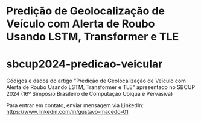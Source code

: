 # Predição de Geolocalização de Veículo com Alerta de Roubo Usando LSTM, Transformer e TLE
# sbcup2024-predicao-veicular
Códigos e dados do artigo "Predição de Geolocalização de Veículo com Alerta de Roubo Usando LSTM, Transformer e TLE" apresentado no SBCUP 2024 (16º Simpósio Brasileiro de Computação Ubíqua e Pervasiva)

Para entrar em contato, enviar mensagem via LinkedIn: https://www.linkedin.com/in/gustavo-macedo-01
